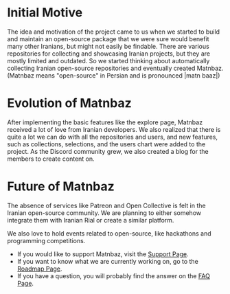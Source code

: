 # Initial Motive

The idea and motivation of the project came to us when we started to build and maintain an open-source package that we were sure would benefit many other Iranians, but might not easily be findable. There are various repositories for collecting and showcasing Iranian projects, but they are mostly limited and outdated. So we started thinking about automatically collecting Iranian open-source repositories and eventually created Matnbaz. (Matnbaz means "open-source" in Persian and is pronounced |matn baaz|)

# Evolution of Matnbaz

After implementing the basic features like the explore page, Matnbaz received a lot of love from Iranian developers. We also realized that there is quite a lot we can do with all the repositories and users, and new features, such as collections, selections, and the users chart were added to the project. As the Discord community grew, we also created a blog for the members to create content on.

# Future of Matnbaz

The absence of services like Patreon and Open Collective is felt in the Iranian open-source community. We are planning to either somehow integrate them with Iranian Rial or create a similar platform.

We also love to hold events related to open-source, like hackathons and programming competitions.

- If you would like to support Matnbaz, visit the [Support Page](https://matnbaz.net/en/support).
- If you want to know what we are currently working on, go to the [Roadmap Page](https://github.com/orgs/matnbaz/projects/1/).
- If you have a question, you will probably find the answer on the [FAQ Page](https://matnbaz.net/en/faq).

